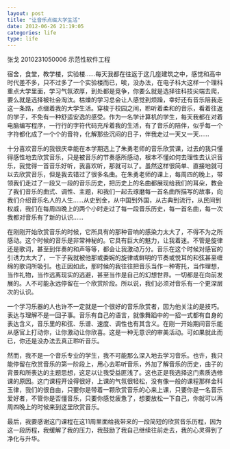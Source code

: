 ```yaml
---
layout: post
title: "让音乐点缀大学生活"
date: 2012-06-26 21:19:05
categories: life
type: life
---
```


张戈 2010231050006 示范性软件工程

宿舍，食堂，教学楼，实验楼……每天我都在往返于这几座建筑之中，感觉和高中时代差不多，只不过多了一个实验楼而已，唉，没办法，在电子科大这样一个理科重点大学里面，学习气氛浓厚，到处都是竞争，你要么就是选择往科技尖端去爬，要么就是选择被社会淘汰。枯燥的学习总会让人感觉到烦躁，幸好还有音乐陪我走这一条路，点缀着我的大学生活。穿梭于校园之间，聆听着柔和的音乐，看着往返的学子，不免有一种舒适安逸的感受。作为一名学计算机的学生，每天我都在对着电脑编写程序，一行行的字符代码充斥着我的生活，有了音乐的陪伴，似乎每一个字符都化成了一个个的音符，化解那些沉闷的日子，伴我走过一天又一天……

十分喜欢音乐的我很庆幸能在本学期选上了朱勇老师的音乐欣赏课，过去的我只懂得感性地去欣赏音乐，只是被音乐的节奏感所感动，根本不懂如何去理性去认识音乐，我觉得一首音乐好听，我喜欢听，那就可以了。虽然这样很简单、直接地就可以去欣赏音乐，但是我去错过了很多名曲。在朱勇老师的课上，每周四的晚上，带领我们走过了一段又一段的音乐历史，把历史上的名曲都展现给我们的耳朵，教会了我们音乐的曲式、调性、主题，和我们一起去琢磨每一首名曲所描写的故事，向我们介绍音乐名人的人生……从史到金，从中国到外国，从古典到流行，从民间到权威，我们在每周四晚上的两个小时走过了每一段音乐历史，每一首名曲，每一次我都对音乐有了新的认识……

在刚刚开始欣赏音乐的时候，它所具有的那种音响的感染力太大了，不得不为之所感动。这个时候的音乐是非常神秘的。它具有巨大的魅力，让我着迷。不管是旋律还是歌词，甚至到伴奏的和声等等，都会让我激动万分。音乐在这个时候对感官的引诱力太大了，一下子我就被他那或委婉的旋律或鲜明的节奏或悦耳的和弦甚至缠绵的歌词所吸引。也正因如此，那时候的我往往把音乐当作一种寄托，当作理想，当作礼物，当作远离现实的逃避，甚至当作是自己的幻想世界。一切都是在向前发展的。人不可能永远停留在一个欣赏阶段。所以说，我们必须对音乐有一个更深层次的认识。

一个学习乐器的人也许不一定就是一个很好的音乐欣赏者，因为他关注的是技巧。表达与理解不是一回子事。音乐有自己的语言，就像舞蹈中的一招一式都有自身的表达含义，音乐里的和弦、乐谱、速度、调性也有其含义。在刚一开始期间音乐能从感官上打动你，让你激动让你欣喜。这是一种无意识的审美活动。可如果就此而已，你还是没办法去真正聆听音乐。

然而，我不是一个音乐专业的学生，我不可能那么深入地去学习音乐。也许，我只能停留在欣赏音乐的第一阶段上，用心去聆听音乐，外加了解音乐的历史，曲子的背景和所表达的主题思想，这足以让我受益匪浅了。这也正是我选择这门素质选修课的原因。这门课程开设得很好，上课的气氛很轻松，没有像一般的课程那样金科玉律，我们的很自由，只要你是带着一颗欣赏音乐的心来上课，只要你是一名音乐爱好者，不管你是否懂音乐，只要你感觉疲惫了，想要放松一下自己，你就可以再周四晚上的时候来到这里欣赏音乐。

最后，我要感谢这门课程在这11周里面给我带来的一段简短的欣赏音乐历程，因为这一段历程，我缓解了我的压力，我鼓励了我自己继续往前走去，我的心灵得到了净化与升华。
